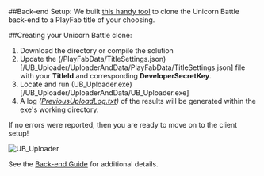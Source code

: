 
##Back-end Setup:
We built [this handy tool](/UB_Uploader/ "UB_Uploader") to clone the Unicorn Battle back-end to a PlayFab title of your choosing. 

##Creating your Unicorn Battle clone:
  1. Download the directory or compile the solution
  2. Update the (/PlayFabData/TitleSettings.json)[/UB_Uploader/UploaderAndData/PlayFabData/TitleSettings.json] file with your **TitleId** and corresponding **DeveloperSecretKey**. 
  3. Locate and run (UB_Uploader.exe)[/UB_Uploader/UploaderAndData/UB_Uploader.exe]
  4. A log *([PreviousUploadLog.txt](https://github.com/PlayFab/UnicornBattle/blob/master/UB_Uploader/UploaderAndData/PreviousUploadLog.txt))* of the results will be generated within the exe's working directory. 
 
If no errors were reported, then you are ready to move on to the client setup!

![UB_Uploader](https://github.com/PlayFab/UnicornBattle/wiki/Assets/Images/UB_Uploader.png "UB_Uploader")

See the [Back-end Guide](https://github.com/PlayFab/UnicornBattle/wiki/1-Unicorn-Battle-Backend-Guide) for additional details.


